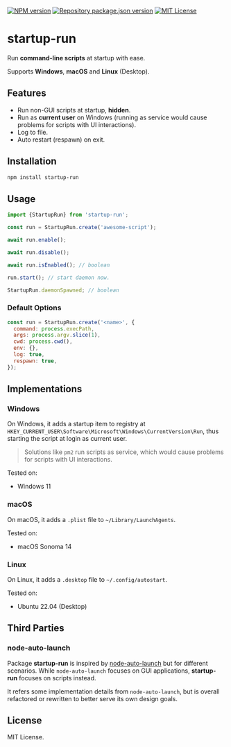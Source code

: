 [![NPM version](https://img.shields.io/npm/v/startup-run?color=%23cb3837&style=flat-square)](https://www.npmjs.com/package/startup-run)
[![Repository package.json version](https://img.shields.io/github/package-json/v/vilic/startup-run?color=%230969da&label=repo&style=flat-square)](./package.json)
[![MIT License](https://img.shields.io/badge/license-MIT-999999?style=flat-square)](./LICENSE)

# startup-run

Run **command-line scripts** at startup with ease.

Supports **Windows**, **macOS** and **Linux** (Desktop).

## Features

- Run non-GUI scripts at startup, **hidden**.
- Run as **current user** on Windows (running as service would cause problems for scripts with UI interactions).
- Log to file.
- Auto restart (respawn) on exit.

## Installation

```bash
npm install startup-run
```

## Usage

```js
import {StartupRun} from 'startup-run';

const run = StartupRun.create('awesome-script');

await run.enable();

await run.disable();

await run.isEnabled(); // boolean

run.start(); // start daemon now.

StartupRun.daemonSpawned; // boolean
```

### Default Options

```js
const run = StartupRun.create('<name>', {
  command: process.execPath,
  args: process.argv.slice(1),
  cwd: process.cwd(),
  env: {},
  log: true,
  respawn: true,
});
```

## Implementations

### Windows

On Windows, it adds a startup item to registry at `HKEY_CURRENT_USER\Software\Microsoft\Windows\CurrentVersion\Run`, thus starting the script at login as current user.

> Solutions like `pm2` run scripts as service, which would cause problems for scripts with UI interactions.

Tested on:

- Windows 11

### macOS

On macOS, it adds a `.plist` file to `~/Library/LaunchAgents`.

Tested on:

- macOS Sonoma 14

### Linux

On Linux, it adds a `.desktop` file to `~/.config/autostart`.

Tested on:

- Ubuntu 22.04 (Desktop)

## Third Parties

### node-auto-launch

Package **startup-run** is inspired by [node-auto-launch](https://github.com/Teamwork/node-auto-launch) but for different scenarios. While `node-auto-launch` focuses on GUI applications, **startup-run** focuses on scripts instead.

It refers some implementation details from `node-auto-launch`, but is overall refactored or rewritten to better serve its own design goals.

## License

MIT License.

